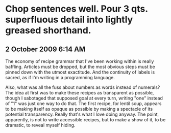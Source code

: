 # Chop sentences well.  Pour 3 qts. superfluous detail into lightly greased shorthand.
## 2 October 2009 6:14 AM

The economy of recipe grammar that I've been working within is really baffling. Articles must be dropped, but the most obvious steps must be pinned down with the utmost exactitude. And the continuity of labels is sacred, as if I'm writing in a programming language.





Also, what was all the fuss about numbers as words instead of numerals? The idea at first was to make these recipes as transparent as possible, though I sabotaged that supposed goal at every turn, writing "one" instead of "1" was just one way to do that. The first recipe, for lentil soup, appears to be making itself as opaque as possible by making a spectacle of its potential transparency. Really that's what I love doing anyway. The point, apparently, is not to write accessible recipes, but to make a show of it, to be dramatic, to reveal myself hiding.